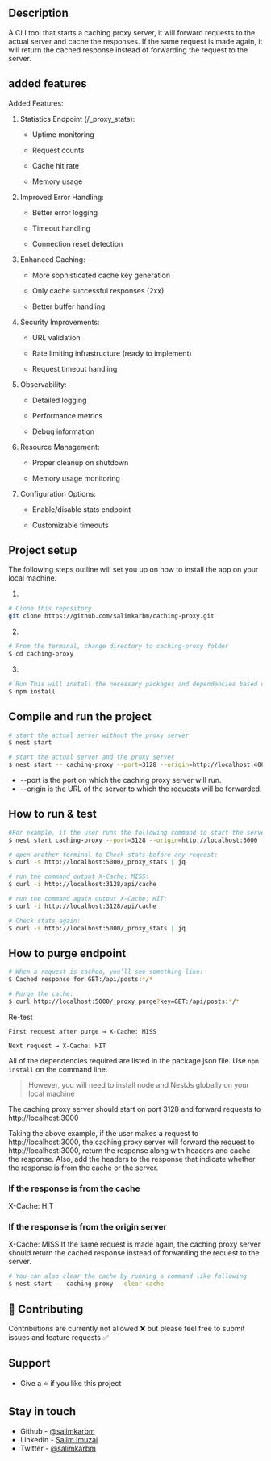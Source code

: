 

## Description
A CLI tool that starts a caching proxy server, it will forward requests to the actual server and cache the responses. If the same request is made again, it will return the cached response instead of forwarding the request to the server.

## added features
Added Features:
1. Statistics Endpoint (/_proxy_stats):

    - Uptime monitoring

    - Request counts

    - Cache hit rate

    - Memory usage

2. Improved Error Handling:

   - Better error logging

   - Timeout handling

   - Connection reset detection

3. Enhanced Caching:

    - More sophisticated cache key generation

    - Only cache successful responses (2xx)

    - Better buffer handling

4. Security Improvements:

    - URL validation

    - Rate limiting infrastructure (ready to implement)

    - Request timeout handling

5. Observability:

    - Detailed logging
  
    - Performance metrics

    - Debug information

6. Resource Management:

    - Proper cleanup on shutdown

    - Memory usage monitoring

7. Configuration Options:

    - Enable/disable stats endpoint

    - Customizable timeouts


## Project setup

The following steps outline will set you up on how to install the app on your local machine.

1. 
```bash
# Clone this repository 
git clone https://github.com/salimkarbm/caching-proxy.git
```
2. 
```bash
# From the terminal, change directory to caching-proxy folder 
$ cd caching-proxy
```
3. 
```bash
# Run This will install the necessary packages and dependencies based on the supplied package.json.
$ npm install
```

## Compile and run the project

```bash
# start the actual server without the proxy server 
$ nest start
```

```bash
# start the actual server and the proxy server
$ nest start -- caching-proxy --port=3128 --origin=http://localhost:4000
```

- --port is the port on which the caching proxy server will run.
- --origin is the URL of the server to which the requests will be forwarded.


## How to run & test

```bash
#For example, if the user runs the following command to start the server:
$ nest start caching-proxy --port=3128 --origin=http://localhost:3000
```

```bash
# open another terminal to Check stats before any request:
$ curl -s http://localhost:5000/_proxy_stats | jq
```

```bash
# run the command output X-Cache: MISS:
$ curl -i http://localhost:3128/api/cache
```


```bash
# run the command again output X-Cache: HIT:
$ curl -i http://localhost:3128/api/cache
```

```bash
# Check stats again:
$ curl -s http://localhost:5000/_proxy_stats | jq
```

## How to purge endpoint
```bash
# When a request is cached, you’ll see something like:
$ Cached response for GET:/api/posts:*/*
```

```bash
# Purge the cache:
$ curl http://localhost:5000/_proxy_purge?key=GET:/api/posts:*/*
```
Re-test

    First request after purge → X-Cache: MISS

    Next request → X-Cache: HIT


All of the dependencies required are listed in the package.json file. Use `npm install` on the command line.

> However, you will need to install node and NestJs globally on your local machine

The caching proxy server should start on port 3128 and forward requests to http://localhost:3000

Taking the above example, if the user makes a request to http://localhost:3000, the caching proxy server will forward the request to http://localhost:3000, return the response along with headers and cache the response. Also, add the headers to the response that indicate whether the response is from the cache or the server.

### If the response is from the cache
X-Cache: HIT

### If the response is from the origin server
X-Cache: MISS
If the same request is made again, the caching proxy server should return the cached response instead of forwarding the request to the server.


```bash
# You can also clear the cache by running a command like following
$ nest start -- caching-proxy --clear-cache
```

## :handshake: Contributing
Contributions are currently not allowed ❌ but please feel free to submit issues and feature requests ✅

## Support

   - Give a :star: if you like this project

## Stay in touch

- Github - [@salimkarbm](https://github.com/salimkarbm)
- LinkedIn - [Salim Imuzai](https://www.linkedin.com/in/salim-karbm)
- Twitter - [@salimkarbm](https://twitter.com/salimkarbm)


